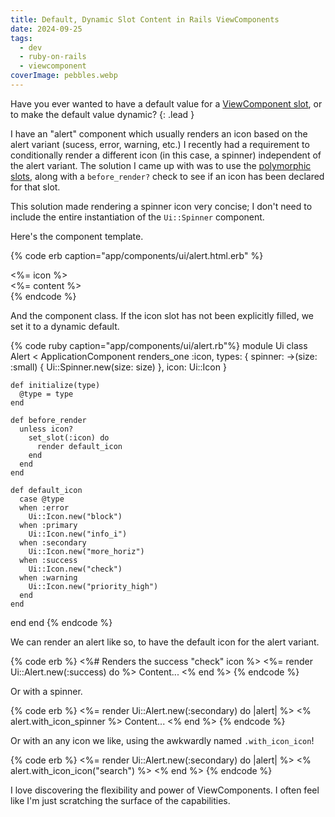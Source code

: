```yaml
---
title: Default, Dynamic Slot Content in Rails ViewComponents
date: 2024-09-25
tags:
  - dev
  - ruby-on-rails
  - viewcomponent
coverImage: pebbles.webp
---
```


Have you ever wanted to have a default value for a [ViewComponent slot](https://viewcomponent.org/guide/slots.html), or to make the default value dynamic?
{: .lead }

I have an "alert" component which usually renders an icon based on the alert variant (sucess, error, warning, etc.) I recently had a requirement to conditionally render a different icon (in this case, a spinner) independent of the alert variant. The solution I came up with was to use the [polymorphic slots](https://viewcomponent.org/guide/slots.html#polymorphic-slots), along with a `before_render?` check to see if an icon has been declared for that slot.

This solution made rendering a spinner icon very concise; I don't need to include the entire instantiation of the `Ui::Spinner` component.

Here's the component template.

{% code erb caption="app/components/ui/alert.html.erb" %}
<div class="alert alrt-<%= @type %>" role="alert">
  <span class="alert-icon">
    <%= icon %>
  </span>

  <div class="alert-content">
    <%= content %>
  </div>
</div>
{% endcode %}

And the component class. If the icon slot has not been explicitly filled, we set it to a dynamic default.

{% code ruby caption="app/components/ui/alert.rb"%}
module Ui
  class Alert < ApplicationComponent
    renders_one :icon, types: {
      spinner: ->(size: :small) { Ui::Spinner.new(size: size) },
      icon: Ui::Icon
    }

    def initialize(type)
      @type = type
    end

    def before_render
      unless icon?
        set_slot(:icon) do
          render default_icon
        end
      end
    end

    def default_icon
      case @type
      when :error
        Ui::Icon.new("block")
      when :primary
        Ui::Icon.new("info_i")
      when :secondary
        Ui::Icon.new("more_horiz")
      when :success
        Ui::Icon.new("check")
      when :warning
        Ui::Icon.new("priority_high")
      end
    end
  end
end
{% endcode %}

We can render an alert like so, to have the default icon for the alert variant.

{% code erb %}
<%# Renders the success "check" icon %>
<%= render Ui::Alert.new(:success) do %>
  Content...
<% end %>
{% endcode %}

Or with a spinner.

{% code erb %}
<%= render Ui::Alert.new(:secondary) do |alert| %>
  <% alert.with_icon_spinner %>
    Content...
<% end %>
{% endcode %}

Or with an any icon we like, using the awkwardly named `.with_icon_icon`!

{% code erb %}
<%= render Ui::Alert.new(:secondary) do |alert| %>
  <% alert.with_icon_icon("search") %>
<% end %>
{% endcode %}

I love discovering the flexibility and power of ViewComponents. I often feel like I'm just scratching the surface of the capabilities.
